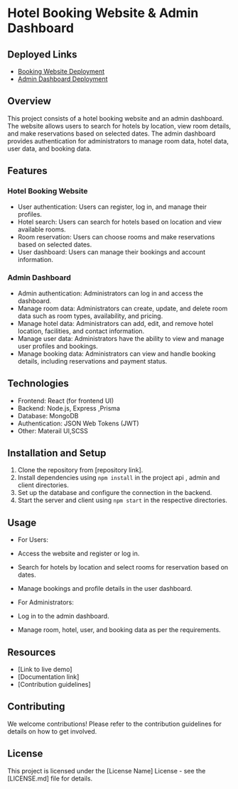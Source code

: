 # Hotel Booking Website & Admin Dashboard

## Deployed Links
- [Booking Website Deployment](https://booking-app-ninm.vercel.app)
- [Admin Dashboard Deployment](https://booking-app-five-pi.vercel.app)

## Overview
This project consists of a hotel booking website and an admin dashboard. The website allows users to search for hotels by location, view room details, and make reservations based on selected dates. The admin dashboard provides authentication for administrators to manage room data, hotel data, user data, and booking data.

## Features
### Hotel Booking Website
- User authentication: Users can register, log in, and manage their profiles.
- Hotel search: Users can search for hotels based on location and view available rooms.
- Room reservation: Users can choose rooms and make reservations based on selected dates.
- User dashboard: Users can manage their bookings and account information.

### Admin Dashboard
- Admin authentication: Administrators can log in and access the dashboard.
- Manage room data: Administrators can create, update, and delete room data such as room types, availability, and pricing.
- Manage hotel data: Administrators can add, edit, and remove hotel location, facilities, and contact information.
- Manage user data: Administrators have the ability to view and manage user profiles and bookings.
- Manage booking data: Administrators can view and handle booking details, including reservations and payment status.

## Technologies
- Frontend: React (for frontend UI)
- Backend: Node.js, Express ,Prisma
- Database: MongoDB
- Authentication: JSON Web Tokens (JWT)
- Other: Materail UI,SCSS

## Installation and Setup
1. Clone the repository from [repository link].
2. Install dependencies using `npm install` in the project api , admin and client directories.
3. Set up the database and configure the connection in the backend.
4. Start the server and client using `npm start` in the respective directories.

## Usage
- For Users:
 - Access the website and register or log in.
 - Search for hotels by location and select rooms for reservation based on dates.
 - Manage bookings and profile details in the user dashboard.

- For Administrators:
 - Log in to the admin dashboard.
 - Manage room, hotel, user, and booking data as per the requirements.

## Resources
- [Link to live demo]
- [Documentation link]
- [Contribution guidelines]

## Contributing
We welcome contributions! Please refer to the contribution guidelines for details on how to get involved.

## License
This project is licensed under the [License Name] License - see the [LICENSE.md] file for details.
